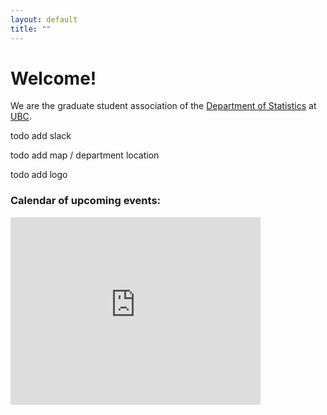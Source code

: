 ```yaml
---
layout: default
title: ""
---
```


# Welcome!

We are the graduate student association of the [Department of Statistics](https://www.stat.ubc.ca/)
at [UBC](https://www.ubc.ca/).



todo add slack

todo add map / department location

todo add logo


<div class="span9">
	<h3>Calendar of upcoming events:</h3>
	<iframe src="https://calendar.google.com/calendar/embed?src=23hudnc6o3ehg1nnime0fnf898%40group.calendar.google.com&ctz=America%2FVancouver" style="border: 0" width="400" height="300" frameborder="0" scrolling="no"></iframe>
</div><!--/span-->
